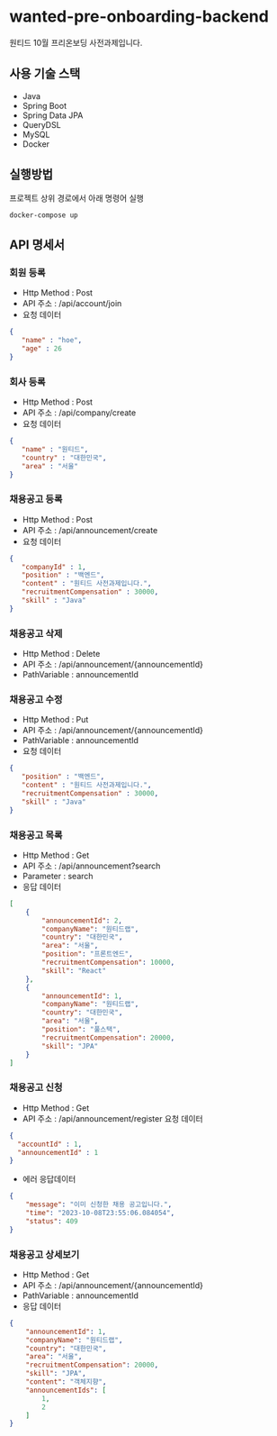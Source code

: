 # wanted-pre-onboarding-backend
원티드 10월 프리온보딩 사전과제입니다.

## 사용 기술 스택
- Java
- Spring Boot
- Spring Data JPA
- QueryDSL
- MySQL
- Docker


## 실행방법
프로젝트 상위 경로에서 아래 명령어 실행
```
docker-compose up
```

## API 명세서

### 회원 등록
- Http Method : Post
- API 주소 : /api/account/join
- 요청 데이터
```json
{
   "name" : "hoe",
   "age" : 26
}
```
### 회사 등록
- Http Method : Post
- API 주소 : /api/company/create
- 요청 데이터
```json
{
   "name" : "원티드",
   "country" : "대한민국",
   "area" : "서울"
}
```
### 채용공고 등록
- Http Method : Post
- API 주소 : /api/announcement/create
- 요청 데이터
```json
{
   "companyId" : 1,
   "position" : "백엔드",
   "content" : "원티드 사전과제입니다.",
   "recruitmentCompensation" : 30000,
   "skill" : "Java"
}
```

### 채용공고 삭제
- Http Method : Delete
- API 주소 : /api/announcement/{announcementId}
- PathVariable : announcementId

### 채용공고 수정
- Http Method : Put
- API 주소 : /api/announcement/{announcementId}
- PathVariable : announcementId
- 요청 데이터
```json
{
   "position" : "백엔드",
   "content" : "원티드 사전과제입니다.",
   "recruitmentCompensation" : 30000,
   "skill" : "Java"
}
```

### 채용공고 목록
- Http Method : Get
- API 주소 : /api/announcement?search
- Parameter : search
- 응답 데이터
```json
[
    {
        "announcementId": 2,
        "companyName": "원티드랩",
        "country": "대한민국",
        "area": "서울",
        "position": "프론트엔드",
        "recruitmentCompensation": 10000,
        "skill": "React"
    },
    {
        "announcementId": 1,
        "companyName": "원티드랩",
        "country": "대한민국",
        "area": "서울",
        "position": "풀스택",
        "recruitmentCompensation": 20000,
        "skill": "JPA"
    }
]
```

### 채용공고 신청
- Http Method : Get
- API 주소 : /api/announcement/register
요청 데이터
```json
{
  "accountId" : 1,
  "announcementId" : 1
}
```
- 에러 응답데이터
```json
{
    "message": "이미 신청한 채용 공고입니다.",
    "time": "2023-10-08T23:55:06.084054",
    "status": 409
}
```

### 채용공고 상세보기
- Http Method : Get
- API 주소 : /api/announcement/{announcementId}
- PathVariable : announcementId
- 응답 데이터
```json
{
    "announcementId": 1,
    "companyName": "원티드랩",
    "country": "대한민국",
    "area": "서울",
    "recruitmentCompensation": 20000,
    "skill": "JPA",
    "content": "객체지향",
    "announcementIds": [
        1,
        2
    ]
}
```



